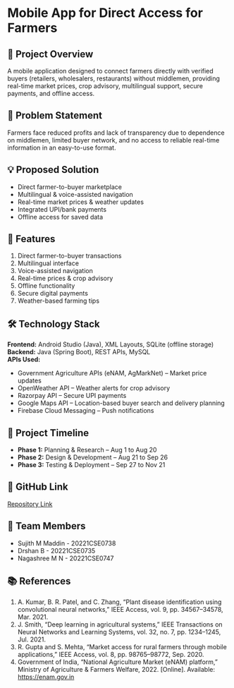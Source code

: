 # Mobile App for Direct Access for Farmers

## 📌 Project Overview

A mobile application designed to connect farmers directly with verified buyers (retailers, wholesalers, restaurants) without middlemen, providing real-time market prices, crop advisory, multilingual support, secure payments, and offline access.

## 🎯 Problem Statement

Farmers face reduced profits and lack of transparency due to dependence on middlemen, limited buyer network, and no access to reliable real-time information in an easy-to-use format.

## 💡 Proposed Solution

- Direct farmer-to-buyer marketplace
- Multilingual & voice-assisted navigation
- Real-time market prices & weather updates
- Integrated UPI/bank payments
- Offline access for saved data

## 🚀 Features

1. Direct farmer-to-buyer transactions
2. Multilingual interface
3. Voice-assisted navigation
4. Real-time prices & crop advisory
5. Offline functionality
6. Secure digital payments
7. Weather-based farming tips

## 🛠 Technology Stack

**Frontend:** Android Studio (Java), XML Layouts, SQLite (offline storage)  
**Backend:** Java (Spring Boot), REST APIs, MySQL  
**APIs Used:**

- Government Agriculture APIs (eNAM, AgMarkNet) – Market price updates
- OpenWeather API – Weather alerts for crop advisory
- Razorpay API – Secure UPI payments
- Google Maps API – Location-based buyer search and delivery planning
- Firebase Cloud Messaging – Push notifications

## 📅 Project Timeline

- **Phase 1:** Planning & Research – Aug 1 to Aug 20
- **Phase 2:** Design & Development – Aug 21 to Sep 26
- **Phase 3:** Testing & Deployment – Sep 27 to Nov 21

## 🔗 GitHub Link

[Repository Link](https://github.com/YourUsername/mobile-app-direct-access-farmers)

## 👥 Team Members

- Sujith M Maddin - 20221CSE0738
- Drshan B - 20221CSE0735
- Nagashree M N - 20221CSE0747

## 📚 References

1. A. Kumar, B. R. Patel, and C. Zhang, “Plant disease identification using convolutional neural networks,” IEEE Access, vol. 9, pp. 34567–34578, Mar. 2021.
2. J. Smith, “Deep learning in agricultural systems,” IEEE Transactions on Neural Networks and Learning Systems, vol. 32, no. 7, pp. 1234–1245, Jul. 2021.
3. R. Gupta and S. Mehta, “Market access for rural farmers through mobile applications,” IEEE Access, vol. 8, pp. 98765–98772, Sep. 2020.
4. Government of India, “National Agriculture Market (eNAM) platform,” Ministry of Agriculture & Farmers Welfare, 2022. [Online]. Available: https://enam.gov.in
